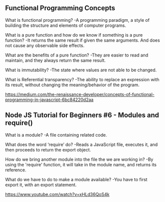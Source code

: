## Functional Programming Concepts

What is functional programming? -A programming paradigm, a style of building the structure and elements of computer programs.

What is a pure function and how do we know if something is a pure function? -It returns the same result if given the same arguments. And does not cause any observable side effects. 

What are the benefits of a pure function? -They are easier to read and maintain, and they always return the same result. 

What is immutability? -The state where values are not able to be changed. 

What is Referential transparency? -The ability to replace an expression with its result, without changing the meaning/behavior of the program.

https://medium.com/the-renaissance-developer/concepts-of-functional-programming-in-javascript-6bc84220d2aa

## Node JS Tutorial for Beginners #6 - Modules and require()

What is a module? -A file containing related code. 

What does the word ‘require’ do? -Reads a JavaScript file, executes it, and then proceeds to return the export object.

How do we bring another module into the file the we are working in? -By using the 'require' function, it will take in the module name, and returns its reference. 

What do we have to do to make a module available? -You have to first export it, with an export statement. 

https://www.youtube.com/watch?v=xHLd36QoS4k
